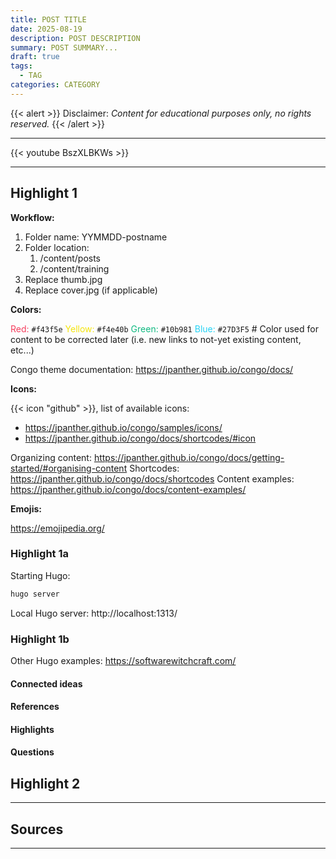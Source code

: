 ```yaml
---
title: POST TITLE
date: 2025-08-19
description: POST DESCRIPTION
summary: POST SUMMARY...
draft: true
tags:
  - TAG
categories: CATEGORY
---
```

{{< alert >}}
Disclaimer: _Content for educational purposes only, no rights reserved._
{{< /alert >}}

---

{{< youtube BszXLBKWs >}}

---
## Highlight 1

**Workflow:**

1. Folder name: YYMMDD-postname
2. Folder location:
	1. /content/posts
	2. /content/training
3. Replace thumb.jpg
4. Replace cover.jpg (if applicable)

**Colors:** 

<font color=#f43f5e>Red:</font> `#f43f5e`
<font color=#f4e40b>Yellow:</font> `#f4e40b`
<font color=#10b981>Green:</font> `#10b981`
<font color=#27D3F5>Blue:</font> `#27D3F5` # Color used for content to be corrected later (i.e. new links to not-yet existing content, etc...)

Congo theme documentation: https://jpanther.github.io/congo/docs/

**Icons:**

{{< icon "github" >}}, list of available icons: 

- https://jpanther.github.io/congo/samples/icons/
- https://jpanther.github.io/congo/docs/shortcodes/#icon

Organizing content: https://jpanther.github.io/congo/docs/getting-started/#organising-content
Shortcodes: https://jpanther.github.io/congo/docs/shortcodes
Content examples: https://jpanther.github.io/congo/docs/content-examples/

**Emojis:**

https://emojipedia.org/
### Highlight 1a

Starting Hugo:

```PowerShell
hugo server
```

Local Hugo server: http://localhost:1313/
### Highlight 1b

Other Hugo examples: https://softwarewitchcraft.com/

#### Connected ideas

#### References

#### Highlights

#### Questions

## Highlight 2


---
## Sources



---